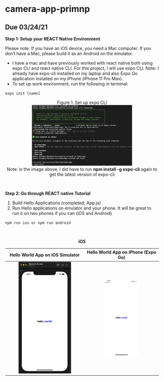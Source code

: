 # camera-app-primnp


## Due 03/24/21
**Step 1:  Setup your REACT Native Environment**

Please note:  If you have an iOS device, you need a Mac computer.  If you don’t have a Mac, please build it as an Android on the emulator.
* I have a mac and have previously worked with react native both using expo CLI and react native CLI. For this project, I will use expo CLI. Note: I already have expo-cli installed on my laptop and also Expo Go application installed on my iPhone (iPhone 11 Pro Max).
* To set up work environment, run the following in terminal:
```
expo init [name]
```

<p align="center">
Figure 1. Set up expo CLI
<br><img src="/Images/init.png" width="65%" />
<br>Note: in the image above, I did have to run <b>npm install -g expo-cli</b> again to get the latest version of expo-cli
</p>
<br />

**Step 2:  Go through REACT native Tutorial**
1. Build Hello Applications (completed; App.js)
2. Run Hello applications on emulator and your phone. It will be great to run it on two phones if you can (iOS and Android)
```
npm run ios or npm run android
```
<br />
<p align="center">
 <b>iOS</b>
</p>

| Hello World App on iOS Simulator| Hello World App on iPhone (Expo Go) | 
|:----:|:---:|
| <img src="/Images/hello_iossim.png" width="70%" /> | <img src="/Images/hello_iphone.PNG" width="50%" /> |


